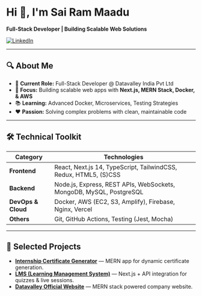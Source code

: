 
# Hi 👋, I'm Sai Ram Maadu

**Full-Stack Developer | Building Scalable Web Solutions**

[![LinkedIn](https://img.shields.io/badge/LinkedIn-Connect-blue)](https://www.linkedin.com/in/sai-ram-maadu-7005b729b/)

---

## 🔍 About Me
- 💼 **Current Role:** Full-Stack Developer @ Datavalley India Pvt Ltd  
- 🚀 **Focus:** Building scalable web apps with **Next.js, MERN Stack, Docker, & AWS**  
- 📚 **Learning:** Advanced Docker, Microservices, Testing Strategies  
- ❤️ **Passion:** Solving complex problems with clean, maintainable code  

---

## 🛠 Technical Toolkit

| Category       | Technologies |
|----------------|-------------|
| **Frontend**   | React, Next.js 14, TypeScript, TailwindCSS, Redux, HTML5, (S)CSS |
| **Backend**    | Node.js, Express, REST APIs, WebSockets, MongoDB, MySQL, PostgreSQL |
| **DevOps & Cloud** | Docker, AWS (EC2, S3, Amplify), Firebase, Nginx, Vercel |
| **Others**     | Git, GitHub Actions, Testing (Jest, Mocha) |

---

## 🚀 Selected Projects
- **[Internship Certificate Generator](https://datavalley-certificate.vercel.app/)** — MERN app for dynamic certificate generation.  
- **[LMS (Learning Management System)](https://learning.datavalley.ai/)** — Next.js + API integration for quizzes & live sessions.  
- **[Datavalley Official Website](https://datavalley.ai/)** — MERN stack powered company website.

